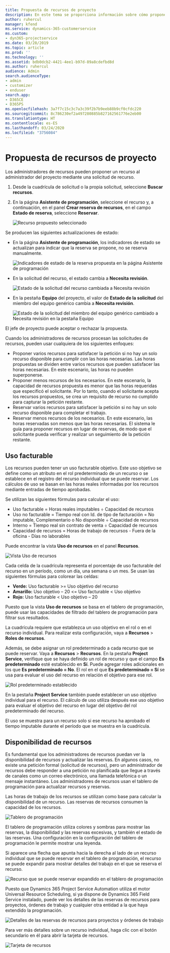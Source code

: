 ```yaml
---
title: Propuesta de recursos de proyecto
description: En este tema se proporciona información sobre cómo proponer recursos de proyecto.
author: ruhercul
manager: kfend
ms.service: dynamics-365-customerservice
ms.custom:
- dyn365-projectservice
ms.date: 03/28/2019
ms.topic: article
ms.prod: ''
ms.technology: ''
ms.assetid: bdb0dcb2-4421-4ee1-b97d-89a8cdefbd8d
ms.author: ruhercul
audience: Admin
search.audienceType:
- admin
- customizer
- enduser
search.app:
- D365CE
- D365PS
ms.openlocfilehash: 3a7f7c15c3c7a3c39f2b7b9eeb88b9cf0cfdc220
ms.sourcegitcommit: 8c786230ef2a497280885b827162561776e2eb00
ms.translationtype: HT
ms.contentlocale: es-ES
ms.lasthandoff: 03/24/2020
ms.locfileid: "3756084"
---
```

# <a name="propose-project-resources"></a>Propuesta de recursos de proyecto

Los administradores de recursos pueden proponer un recurso al administrador del proyecto mediante una solicitud de recurso.

1. Desde la cuadrícula de solicitud o la propia solicitud, seleccione **Buscar recursos**.
2. En la página **Asistente de programación**, seleccione el recurso y, a continuación, en el panel **Crear reserva de recursos**, en el campo **Estado de reserva**, seleccione **Reservar**.

    ![Recurso propuesto seleccionado](media/Resource-Management-image62.png)

Se producen las siguientes actualizaciones de estado:

- En la página **Asistente de programación**, los indicadores de estado se actualizan para indicar que la reserva se propone, no se reserva manualmente.

    ![Indicadores de estado de la reserva propuesta en la página Asistente de programación](media/Resource-Management-image63.png)

- En la solicitud del recurso, el estado cambia a **Necesita revisión**.

    ![Estado de la solicitud del recurso cambiada a Necesita revisión](media/Resource-Management-image64.png)

- En la pestaña **Equipo** del proyecto, el valor de **Estado de la solicitud** del miembro del equipo genérico cambia a **Necesita revisión**.

    ![Estado de la solicitud del miembro del equipo genérico cambiado a Necesita revisión en la pestaña Equipo](media/Resource-Management-image48.png)

El jefe de proyecto puede aceptar o rechazar la propuesta.

Cuando los administradores de recursos procesan las solicitudes de recursos, pueden usar cualquiera de los siguientes enfoques:

- Proponer varios recursos para satisfacer la petición si no hay un solo recurso disponible para cumplir con las horas necesarias. Las horas propuestas se dividen entre varios recursos que pueden satisfacer las horas necesarias. En este escenario, las horas no pueden superponerse.
- Proponer menos recursos de los necesarios. En este escenario, la capacidad de recursos propuesta es menor que las horas requeridas que especificó el solicitante. Por lo tanto, cuando el solicitante acepta los recursos propuestos, se crea un requisito de recurso no cumplido para capturar la petición restante.
- Reservar varios recursos para satisfacer la petición si no hay un solo recurso disponible para completar el trabajo.
- Reservar menos recursos de los necesarios. En este escenario, las horas reservadas son menos que las horas necesarias. El sistema le guía para proponer recursos en lugar de reservas, de modo que el solicitante pueda verificar y realizar un seguimiento de la petición restante.

## <a name="billable-utilization"></a>Uso facturable

Los recursos pueden tener un uso facturable objetivo. Este uso objetivo se define como un atributo en el rol predeterminado de un recurso o se establece en el registro del recurso individual que se puede reservar. Los cálculos de uso se basan en las horas reales informadas por los recursos mediante entradas de tiempo aprobadas.

Se utilizan las siguientes fórmulas para calcular el uso:

- Uso facturable = Horas reales imputables ÷ Capacidad de recursos
- Uso no facturable = Tiempo real con Id. de tipo de facturación = No imputable, Complementario o No disponible ÷ Capacidad de recursos
- Interno = Tiempo real sin contrato de venta ÷ Capacidad de recursos
- Capacidad de recursos = Horas de trabajo de recursos - Fuera de la oficina - Días no laborables

Puede encontrar la vista **Uso de recursos** en el panel **Recursos**.

![Vista Uso de recursos](media/Resource-Management-image65.png)

Cada celda de la cuadrícula representa el porcentaje de uso facturable del recurso en un período, como un día, una semana o un mes. Se usan las siguientes fórmulas para colorear las celdas:

- **Verde:** Uso facturable \>= Uso objetivo del recurso
- **Amarillo:** Uso objetivo – 20 \<= Uso facturable \< Uso objetivo
- **Rojo:** Uso facturable \< Uso objetivo – 20

Puesto que la vista **Uso de recursos** se basa en el tablero de programación, puede usar las capacidades de filtrado del tablero de programación para filtrar sus resultados.

La cuadrícula requiere que establezca un uso objetivo en el rol o en el recurso individual. Para realizar esta configuración, vaya a **Recursos** \> **Roles de recursos**.

Además, se debe asignar un rol predeterminado a cada recurso que se puede reservar. Vaya a **Recursos** \> **Recursos**. En la pestaña **Project Service**, verifique que se haya definido un rol de recurso y que el campo **Es predeterminado** esté establecido en **Sí**. Puede agregar roles adicionales en los que **Es predeterminado = No**. El rol en el que **Es predeterminado = Sí** se usa para evaluar el uso del recurso en relación el objetivo para ese rol.

![Rol predeterminado establecido](media/Resource-Management-image67.png)

En la pestaña **Project Service** también puede establecer un uso objetivo individual para el recurso. El cálculo de uso utiliza después ese uso objetivo para evaluar el objetivo del recurso en lugar del objetivo del rol predeterminado del recurso.

El uso se muestra para un recurso solo si ese recurso ha aprobado el tiempo imputable durante el período que se muestra en la cuadrícula.

## <a name="resource-availability"></a>Disponibilidad de recursos

Es fundamental que los administradores de recursos puedan ver la disponibilidad de recursos y actualizar las reservas. En algunos casos, no existe una petición formal (solicitud de recursos), pero un administrador de recursos debe responder a una petición no planificada que llegue a través de canales como un correo electrónico, una llamada telefónica o un mensaje instantáneo. Los administradores de recursos usan el tablero de programación para actualizar recursos y reservas.

Las horas de trabajo de los recursos se utilizan como base para calcular la disponibilidad de un recurso. Las reservas de recursos consumen la capacidad de los recursos.

![Tablero de programación](media/Resource-Management-image68.png)

El tablero de programación utiliza colores y sombras para mostrar las reservas, la disponibilidad y las reservas excesivas, y también el estado de las reservas. Una configuración en la configuración del tablero de programación le permite mostrar una leyenda.

Si aparece una flecha que apunta hacia la derecha al lado de un recurso individual que se puede reservar en el tablero de programación, el recurso se puede expandir para mostrar detalles del trabajo en el que se reserva el recurso.

![Recurso que se puede reservar expandido en el tablero de programación](media/Resource-Management-image69.png)

Puesto que Dynamics 365 Project Service Automation utiliza el motor Universal Resource Scheduling, si ya dispone de Dynamics 365 Field Service instalado, puede ver los detalles de las reservas de recursos para proyectos, órdenes de trabajo y cualquier otra entidad a la que haya extendido la programación.

![Detalles de las reservas de recursos para proyectos y órdenes de trabajo](media/Resource-Management-image70.png)

Para ver más detalles sobre un recurso individual, haga clic con el botón secundario en él para abrir la tarjeta de recursos.

![Tarjeta de recursos](media/Resource-Management-image71.png)
